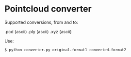 # Pointcloud converter

Supported conversions, from and to:

.pcd (ascii)
.ply (ascii)
.xyz (ascii)

Use: 
```sh
$ python converter.py original.format1 converted.format2 
 
```
